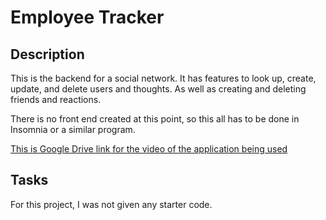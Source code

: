 # Employee Tracker

## Description

This is the backend for a social network. It has features to look up, create, update, and delete users and thoughts. As well as creating and deleting friends and reactions.

There is no front end created at this point, so this all has to be done in Insomnia or a similar program.

[This is Google Drive link for the video of the application being used](https://drive.google.com/file/d/1ZKVFMjrPwqvVMDOgTwFvjlFBccHz4uAB/view)

## Tasks

For this project, I was not given any starter code.